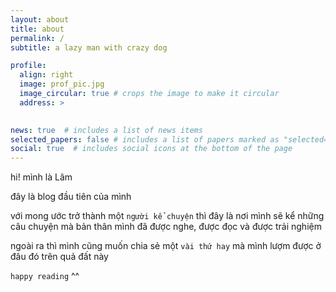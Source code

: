 ```yaml
---
layout: about
title: about
permalink: /
subtitle: a lazy man with crazy dog

profile:
  align: right
  image: prof_pic.jpg
  image_circular: true # crops the image to make it circular
  address: >
    

news: true  # includes a list of news items
selected_papers: false # includes a list of papers marked as "selected={true}"
social: true  # includes social icons at the bottom of the page
---
```


hi! mình là Lâm

đây là blog đầu tiên của mình

với mong ước trở thành một `người kể chuyện` thì đây là nơi mình sẽ kể những câu chuyện mà bản thân mình đã được nghe, được đọc và được trải nghiệm

ngoài ra thì mình cũng muốn chia sẻ một `vài thứ hay` mà mình lượm được ở đâu đó trên quả đất này

`happy reading` ^^
